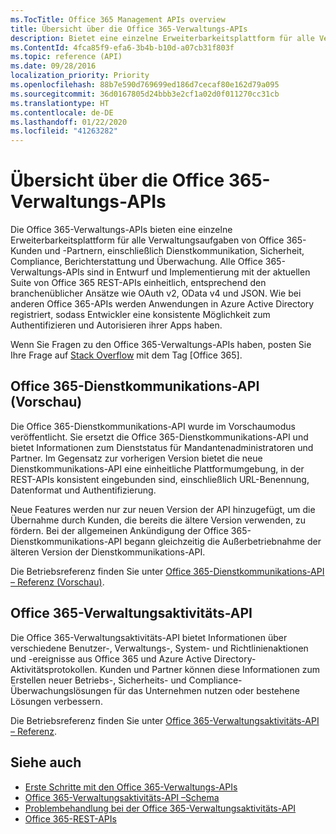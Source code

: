 ```yaml
---
ms.TocTitle: Office 365 Management APIs overview
title: Übersicht über die Office 365-Verwaltungs-APIs
description: Bietet eine einzelne Erweiterbarkeitsplattform für alle Verwaltungsaufgaben von Office 365-Kunden und -Partnern, einschließlich Dienstkommunikation, Sicherheit, Compliance, Berichterstattung und Überwachung.
ms.ContentId: 4fca85f9-efa6-3b4b-b10d-a07cb31f803f
ms.topic: reference (API)
ms.date: 09/28/2016
localization_priority: Priority
ms.openlocfilehash: 88b7e590d769699ed186d7cecaf80e162d79a095
ms.sourcegitcommit: 36d0167805d24bbb3e2cf1a02d0f011270cc31cb
ms.translationtype: HT
ms.contentlocale: de-DE
ms.lasthandoff: 01/22/2020
ms.locfileid: "41263282"
---
```

# <a name="office-365-management-apis-overview"></a>Übersicht über die Office 365-Verwaltungs-APIs

Die Office 365-Verwaltungs-APIs bieten eine einzelne Erweiterbarkeitsplattform für alle Verwaltungsaufgaben von Office 365-Kunden und -Partnern, einschließlich Dienstkommunikation, Sicherheit, Compliance, Berichterstattung und Überwachung. Alle Office 365-Verwaltungs-APIs sind in Entwurf und Implementierung mit der aktuellen Suite von Office 365 REST-APIs einheitlich, entsprechend den branchenüblicher Ansätze wie OAuth v2, OData v4 und JSON. Wie bei anderen Office 365-APIs werden Anwendungen in Azure Active Directory registriert, sodass Entwickler eine konsistente Möglichkeit zum Authentifizieren und Autorisieren ihrer Apps haben.

Wenn Sie Fragen zu den Office 365-Verwaltungs-APIs haben, posten Sie Ihre Frage auf [Stack Overflow](http://stackoverflow.com/tags/office365) mit dem Tag [Office 365].

## <a name="office-365-service-communications-api-preview"></a>Office 365-Dienstkommunikations-API (Vorschau)

Die Office 365-Dienstkommunikations-API wurde im Vorschaumodus veröffentlicht. Sie ersetzt die Office 365-Dienstkommunikations-API und bietet Informationen zum Dienststatus für Mandantenadministratoren und Partner. Im Gegensatz zur vorherigen Version bietet die neue Dienstkommunikations-API eine einheitliche Plattformumgebung, in der REST-APIs konsistent eingebunden sind, einschließlich URL-Benennung, Datenformat und Authentifizierung.

Neue Features werden nur zur neuen Version der API hinzugefügt, um die Übernahme durch Kunden, die bereits die ältere Version verwenden, zu fördern. Bei der allgemeinen Ankündigung der Office 365-Dienstkommunikations-API begann gleichzeitig die Außerbetriebnahme der älteren Version der Dienstkommunikations-API. 

Die Betriebsreferenz finden Sie unter [Office 365-Dienstkommunikations-API – Referenz (Vorschau)](office-365-service-communications-api-reference.md).


## <a name="office-365-management-activity-api"></a>Office 365-Verwaltungsaktivitäts-API

Die Office 365-Verwaltungsaktivitäts-API bietet Informationen über verschiedene Benutzer-, Verwaltungs-, System- und Richtlinienaktionen und -ereignisse aus Office 365 und Azure Active Directory-Aktivitätsprotokollen. Kunden und Partner können diese Informationen zum Erstellen neuer Betriebs-, Sicherheits- und Compliance-Überwachungslösungen für das Unternehmen nutzen oder bestehene Lösungen verbessern. 

Die Betriebsreferenz finden Sie unter [Office 365-Verwaltungsaktivitäts-API – Referenz](office-365-management-activity-api-reference.md).

## <a name="see-also"></a>Siehe auch

- [Erste Schritte mit den Office 365-Verwaltungs-APIs](get-started-with-office-365-management-apis.md)
- [Office 365-Verwaltungsaktivitäts-API –Schema](office-365-management-activity-api-schema.md)
- [Problembehandlung bei der Office 365-Verwaltungsaktivitäts-API](troubleshooting-the-office-365-management-activity-api.md)
- [Office 365-REST-APIs](https://docs.microsoft.com/previous-versions/office/office-365-api/how-to/platform-development-overview)

